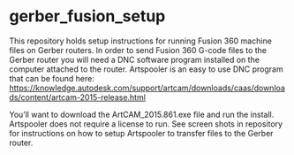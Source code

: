 # gerber_fusion_setup
This repository holds setup instructions for running Fusion 360 machine files on Gerber routers.
In order to send Fusion 360 G-code files to the Gerber router you will need a DNC software program installed on the computer attached to the router. Artspooler is an easy to use DNC program that can be found here:
https://knowledge.autodesk.com/support/artcam/downloads/caas/downloads/content/artcam-2015-release.html

You’ll want to download the ArtCAM_2015.861.exe file and run the install.  Artspooler does not require a license to run. See screen shots in repository for instructions on how to setup Artspooler to transfer files to the Gerber router. 

